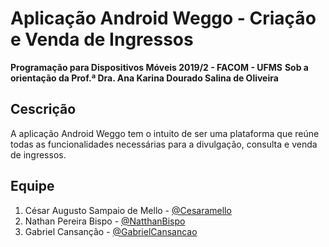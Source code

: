 # Aplicação Android Weggo - Criação e Venda de Ingressos
**Programação para Dispositivos Móveis 2019/2 - FACOM - UFMS**
**Sob a orientação da Prof.ª Dra. Ana Karina Dourado Salina de Oliveira**

## Cescrição 
A aplicação Android Weggo tem o intuito de ser uma plataforma que reúne todas as funcionalidades necessárias para a divulgação, consulta e venda de ingressos.

## Equipe
1. César Augusto Sampaio de Mello - [@Cesaramello](https://github.com/Cesaramello)
2. Nathan Pereira Bispo - [@NatthanBispo](https://github.com/NatthanBispo)
3. Gabriel Cansanção - [@GabrielCansancao](https://github.com/GabrielCansancao)
